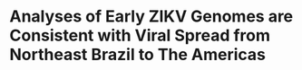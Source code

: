 # Analyses of Early ZIKV Genomes are Consistent with Viral Spread from Northeast Brazil to The Americas
